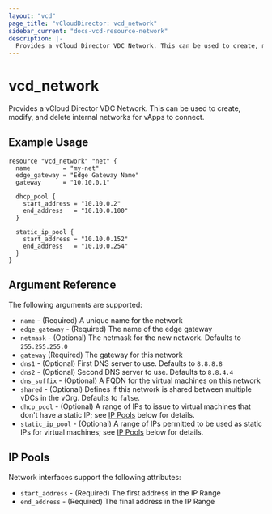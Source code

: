 ```yaml
---
layout: "vcd"
page_title: "vCloudDirector: vcd_network"
sidebar_current: "docs-vcd-resource-network"
description: |-
  Provides a vCloud Director VDC Network. This can be used to create, modify, and delete internal networks for vApps to connect.
---
```


# vcd\_network

Provides a vCloud Director VDC Network. This can be used to create,
modify, and delete internal networks for vApps to connect.

## Example Usage

```hcl
resource "vcd_network" "net" {
  name         = "my-net"
  edge_gateway = "Edge Gateway Name"
  gateway      = "10.10.0.1"

  dhcp_pool {
    start_address = "10.10.0.2"
    end_address   = "10.10.0.100"
  }

  static_ip_pool {
    start_address = "10.10.0.152"
    end_address   = "10.10.0.254"
  }
}
```

## Argument Reference

The following arguments are supported:

* `name` - (Required) A unique name for the network
* `edge_gateway` - (Required) The name of the edge gateway
* `netmask` - (Optional) The netmask for the new network. Defaults to `255.255.255.0`
* `gateway` (Required) The gateway for this network
* `dns1` - (Optional) First DNS server to use. Defaults to `8.8.8.8`
* `dns2` - (Optional) Second DNS server to use. Defaults to `8.8.4.4`
* `dns_suffix` - (Optional) A FQDN for the virtual machines on this network
* `shared` - (Optional) Defines if this network is shared between multiple vDCs
  in the vOrg.  Defaults to `false`.
* `dhcp_pool` - (Optional) A range of IPs to issue to virtual machines that don't
  have a static IP; see [IP Pools](#ip-pools) below for details.
* `static_ip_pool` - (Optional) A range of IPs permitted to be used as static IPs for
  virtual machines; see [IP Pools](#ip-pools) below for details.

<a id="ip-pools"></a>
## IP Pools

Network interfaces support the following attributes:

* `start_address` - (Required) The first address in the IP Range
* `end_address` - (Required) The final address in the IP Range
